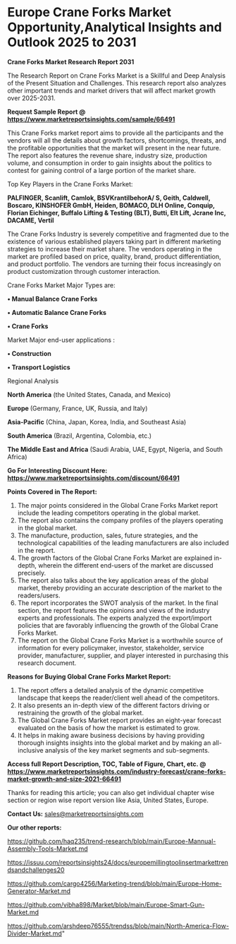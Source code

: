 # Europe Crane Forks Market Opportunity,Analytical Insights and Outlook 2025 to 2031

<strong>Crane Forks Market Research Report 2031</strong>

The Research Report on Crane Forks Market is a Skillful and Deep Analysis of the Present Situation and Challenges. This research report also analyzes other important trends and market drivers that will affect market growth over 2025-2031.

<strong>Request Sample Report @ <a href=https://www.marketreportsinsights.com/sample/66491>https://www.marketreportsinsights.com/sample/66491</a></strong>

This Crane Forks market report aims to provide all the participants and the vendors will all the details about growth factors, shortcomings, threats, and the profitable opportunities that the market will present in the near future. The report also features the revenue share, industry size, production volume, and consumption in order to gain insights about the politics to contest for gaining control of a large portion of the market share.

Top Key Players in the Crane Forks Market:

<strong>PALFINGER, Scanlift, Camlok, BSVKrantilbehorA/ S, Geith, Caldwell, Boscaro, KINSHOFER GmbH, Heiden, BOMACO, DLH Online, Conquip, Florian Eichinger, Buffalo Lifting & Testing (BLT), Butti, Elt Lift, Jcrane Inc, DACAME, Vertil</strong>

The Crane Forks Industry is severely competitive and fragmented due to the existence of various established players taking part in different marketing strategies to increase their market share. The vendors operating in the market are profiled based on price, quality, brand, product differentiation, and product portfolio. The vendors are turning their focus increasingly on product customization through customer interaction.

Crane Forks Market Major Types are:

<strong>• Manual Balance Crane Forks

• Automatic Balance Crane Forks

• Crane Forks</strong>

Market Major end-user applications :

<strong>• Construction

• Transport Logistics</strong>

Regional Analysis

</u><strong><b>North America</b></strong> (the United States, Canada, and Mexico)

<strong><b>Europe </b></strong>(Germany, France, UK, Russia, and Italy)

<strong><b>Asia-Pacific</b></strong> (China, Japan, Korea, India, and Southeast Asia)

<strong><b>South America</b></strong> (Brazil, Argentina, Colombia, etc.)

<strong><b>The Middle East and Africa</b></strong> (Saudi Arabia, UAE, Egypt, Nigeria, and South Africa)

<strong>Go For Interesting Discount Here: <a href=https://www.marketreportsinsights.com/discount/66491>https://www.marketreportsinsights.com/discount/66491</a></strong>

<strong>Points Covered in The Report:</strong>
<ol>
  <li>The major points considered in the Global Crane Forks Market report include the leading competitors operating in the global market.</li>
  <li>The report also contains the company profiles of the players operating in the global market.</li>
  <li>The manufacture, production, sales, future strategies, and the technological capabilities of the leading manufacturers are also included in the report.</li>
  <li>The growth factors of the Global Crane Forks Market are explained in-depth, wherein the different end-users of the market are discussed precisely.</li>
  <li>The report also talks about the key application areas of the global market, thereby providing an accurate description of the market to the readers/users.</li>
  <li>The report incorporates the SWOT analysis of the market. In the final section, the report features the opinions and views of the industry experts and professionals. The experts analyzed the export/import policies that are favorably influencing the growth of the Global Crane Forks Market.</li>
  <li>The report on the Global Crane Forks Market is a worthwhile source of information for every policymaker, investor, stakeholder, service provider, manufacturer, supplier, and player interested in purchasing this research document.</li>
</ol>
<strong>Reasons for Buying Global Crane Forks Market Report:</strong>

<ol>
  <li>The report offers a detailed analysis of the dynamic competitive landscape that keeps the reader/client well ahead of the competitors.</li>
  <li>It also presents an in-depth view of the different factors driving or restraining the growth of the global market.</li>
  <li>The Global Crane Forks Market report provides an eight-year forecast evaluated on the basis of how the market is estimated to grow.</li>
  <li>It helps in making aware business decisions by having providing thorough insights insights into the global market and by making an all-inclusive analysis of the key market segments and sub-segments.</li>
</ol>
<strong>Access full Report Description, TOC, Table of Figure, Chart, etc. @ <a href=https://www.marketreportsinsights.com/industry-forecast/crane-forks-market-growth-and-size-2021-66491>https://www.marketreportsinsights.com/industry-forecast/crane-forks-market-growth-and-size-2021-66491</a></strong>


Thanks for reading this article; you can also get individual chapter wise section or region wise report version like Asia, United States, Europe.

<strong>Contact Us:</strong>
sales@marketreportsinsights.com

<strong>Our other reports:</strong>

<a href=https://github.com/haq235/trend-research/blob/main/Europe-Mannual-Assembly-Tools-Market.md>https://github.com/haq235/trend-research/blob/main/Europe-Mannual-Assembly-Tools-Market.md</a>

<a href=https://issuu.com/reportsinsights24/docs/europemillingtoolinsertmarkettrendsandchallenges20>https://issuu.com/reportsinsights24/docs/europemillingtoolinsertmarkettrendsandchallenges20</a>

<a href=https://github.com/cargo4256/Marketing-trend/blob/main/Europe-Home-Generator-Market.md>https://github.com/cargo4256/Marketing-trend/blob/main/Europe-Home-Generator-Market.md</a>

<a href=https://github.com/vibha898/Market/blob/main/Europe-Smart-Gun-Market.md>https://github.com/vibha898/Market/blob/main/Europe-Smart-Gun-Market.md</a>

<a href=https://github.com/arshdeep76555/trendss/blob/main/North-America-Flow-Divider-Market.md>https://github.com/arshdeep76555/trendss/blob/main/North-America-Flow-Divider-Market.md</a>"
